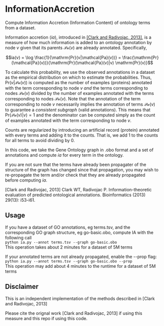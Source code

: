 # InformationAccretion
Compute Information Accretion (Information Content) of ontology terms from a dataset.

Information accretion ($ia$), introduced in [[Clark and Radivojac, 2013]](https://academic.oup.com/bioinformatics/article-pdf/29/13/i53/18535367/btt228.pdf), is a measure of how much information is added to an ontology annotation by node $v$ given that its parents $\mathcal{Pa}(v)$ are already annotated. Specifically, 

$$ia(v) = \log \frac{1}{\mathrm{Pr}(v|\mathcal{Pa}(v))} = \frac{\mathrm{Pr}(\mathcal{Pa}(v))}{\mathrm{Pr}(\mathcal{Pa}(v)|v) \mathrm{Pr}(v)}$$

To calculate this probability, we use the observed annotations in a dataset as the empirical distribution on which to estimate the probabilities. Thus, $\mathrm{Pr}(v|\mathcal{Pa}(v))$ is computed as the number of examples (proteins) annotated with the term corresponding to node $v$ *and* the terms corresponding to nodes $\mathcal{Pa}(v)$ divided by the number of examples annotated with the terms corresponding to nodes $\mathcal{Pa}(v)$. Note that the annotation of the term corresponding to node $v$ necessarily implies the annotation of terms $\mathcal{Pa}(v)$ to guarantee a *consistent subgraph* (valid annotations). This means that  $\mathrm{Pr}(\mathcal{Pa}(v)|v)=1$ and the denominator can be computed simply as the count of examples annotated with the term corresponding to node $v$.

Counts are regularized by introducing an artificial record (protein) annotated with every terms and adding it to the counts. That is, we add 1 to the counts for all terms to avoid dividing by 0.

In this code, we take the Gene Ontology graph in .obo format and a set of annotations and compute $ia$ for every term in the ontology.

If you are not sure that the terms have already been propagater of the structure of the graph has changed since that propagation, you may wish to re-propagate the term and/or check that they are already propagated before computing $ia$. 

[Clark and Radivojac, 2013] Clark WT, Radivojac P. Information-theoretic evaluation of predicted ontological annotations. Bioinformatics (2013) 29(13): i53-i61.

## Usage
If you have a dataset of GO annotations, eg terms.tsv, and the corresponding GO graph structure, eg go-basic.obo, compute IA with the following call  
```python ia.py --annot terms.tsv --graph go-basic.obo```  
This operation takes about 2 minutes for a dataset of 5M terms

If your annotated terms are not already propagated, enable the --prop flag:  
```python ia.py --annot terms.tsv --graph go-basic.obo --prop```  
This operation may add about 4 minutes to the runtime for a dataset of 5M terms


## Disclaimer
This is an independent implementation of the methods described in [Clark and Radivojac, 2013]

Please cite the orignal work [Clark and Radivojac, 2013] if using this measure and this repo if using this code.
